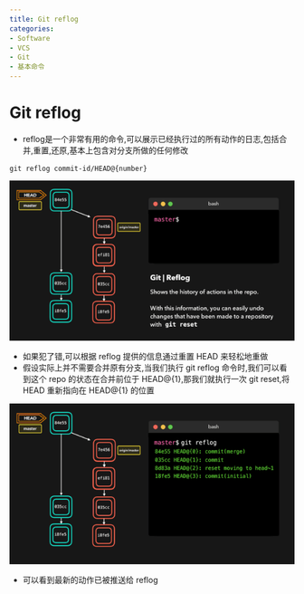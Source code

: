 ```yaml
---
title: Git reflog
categories:
- Software
- VCS
- Git
- 基本命令
---
```

# Git reflog

- reflog是一个非常有用的命令,可以展示已经执行过的所有动作的日志,包括合并,重置,还原,基本上包含对分支所做的任何修改

```shell
git reflog commit-id/HEAD@{number}
```

![](https://raw.githubusercontent.com/LuShan123888/Files/main/Pictures/2020-12-10-I2AefJEHuZ5BCbo.gif)

- 如果犯了错,可以根据 reflog 提供的信息通过重置 HEAD 来轻松地重做
- 假设实际上并不需要合并原有分支,当我们执行 git reflog 命令时,我们可以看到这个 repo 的状态在合并前位于 HEAD@{1},那我们就执行一次 git reset,将 HEAD 重新指向在 HEAD@{1} 的位置

![](https://raw.githubusercontent.com/LuShan123888/Files/main/Pictures/2020-12-10-JwAvN9GISlOoQUD-20200820130837647-20201210112841369.gif)

- 可以看到最新的动作已被推送给 reflog